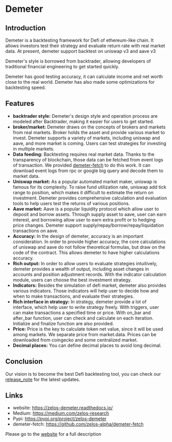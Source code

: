 # Demeter

## Introduction

Demeter is a backtesting framework for Defi of ethereum-like chain. It allows investors test their strategy and evaluate return rate with real market data. At present, demeter support backtest on uniswap v3 and aave v3

Demeter's style is borrowed from backtrader, allowing developers of traditional financial engineering to get started quickly.

Demeter has good testing accuracy, it can calculate income and net worth close to the real world. Demeter has also made some optimizations for backtesting speed.


## Features

* **backtrader style:** Demeter's design style and operation process are modeled after Backtrader, making it easier for users to get started.
* **broker/market:** Demeter draws on the concepts of brokers and markets from real markets. Broker holds the asset and provide various market to invest. Demeter supports a variety of markets, including uniswap and aave, and more market is coming. Users can test strategies for investing in multiple markets.
* **Data feeding:** Backtesting requires real market data. Thanks to the transparency of blockchain, those data can be fetched from event logs of transaction. We provided [demeter-fetch](https://github.com/zelos-alpha/demeter-fetch) to do this work. It can download event logs from rpc or google big query and decode them to market data.
* **Uniswap market:** As a popular automated market maker, uniswap is famous for its complexity. To raise fund utilization rate, uniswap add tick range to position, which makes it difficult to estimate the return on investment. Demeter provides comprehensive calculation and evaluation tools to help users test the returns of various positions.
* **Aave market:** Aave is a popular liquidity protocol which allow user to deposit and borrow assets. Through supply asset to aave, user can earn interest, and borrowing allow user to earn extra profit or to hedging price changes. Demeter support supply/repay/borrow/repay/liquidation transactions on aave.
* **Accuracy:** In the design of demeter, accuracy is an important consideration. In order to provide higher accuracy, the core calculations of uniswap and aave do not follow theoretical formulas, but draw on the code of the contract. This allows demeter to have higher calculations accuracy.
* **Rich output:** In order to allow users to evaluate strategies intuitively, demeter provides a wealth of output, including asset changes in accounts and position adjustment records. With the indicator calculation module, users can choose the best investment strategy.
* **Indicators:** Besides the simulation of defi market, demeter also provides various indicators. Those indicators will help user to decide how and when to make transactions, and evaluate their strategies.
* **Rich interface in strategy:** In strategy, demeter provide a lot of interface, which help user to write strategy freely. With triggers, user can make transactions a specified time or price. With on_bar and after_bar function, user can check and calculate on each iteration. Initialize and finalize function are also provided.
* **Price:** Price is the key to calculate token net value, since it will be used among markets. We separate price from market.data. Prices can be downloaded from coingecko and some centralized market.
* **Decimal places:** You can define decimal places to avoid long decimal.

## Conclusion

Our vision is to become the best Defi backtesting tool, you can check our [release_note](https://github.com/zelos-alpha/demeter/blob/master/release_note.md) for the latest updates.

## Links

* website: https://zelos-demeter.readthedocs.io/
* Medium: https://medium.com/zelos-research
* Pypi: https://pypi.org/project/zelos-demeter
* demeter-fetch: https://github.com/zelos-alpha/demeter-fetch

Please go to the [website](https://zelos-demeter.readthedocs.io/) for a full description
